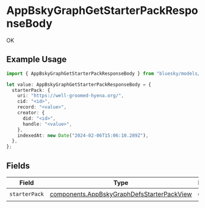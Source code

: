 # AppBskyGraphGetStarterPackResponseBody

OK

## Example Usage

```typescript
import { AppBskyGraphGetStarterPackResponseBody } from "bluesky/models/operations";

let value: AppBskyGraphGetStarterPackResponseBody = {
  starterPack: {
    uri: "https://well-groomed-hyena.org/",
    cid: "<id>",
    record: "<value>",
    creator: {
      did: "<id>",
      handle: "<value>",
    },
    indexedAt: new Date("2024-02-06T15:06:10.289Z"),
  },
};
```

## Fields

| Field                                                                                                    | Type                                                                                                     | Required                                                                                                 | Description                                                                                              |
| -------------------------------------------------------------------------------------------------------- | -------------------------------------------------------------------------------------------------------- | -------------------------------------------------------------------------------------------------------- | -------------------------------------------------------------------------------------------------------- |
| `starterPack`                                                                                            | [components.AppBskyGraphDefsStarterPackView](../../models/components/appbskygraphdefsstarterpackview.md) | :heavy_check_mark:                                                                                       | N/A                                                                                                      |